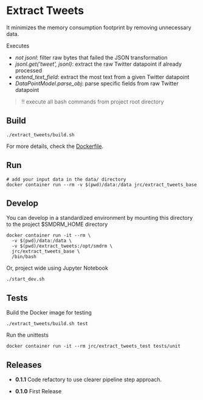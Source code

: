 # Extract Tweets

It minimizes the memory consumption footprint by removing unnecessary data.

Executes
* _not jsonl_: filter raw bytes that failed the JSON transformation
* _jsonl.get('tweet', jsonl)_: extract the raw Twitter datapoint if already processed
* _extend_text_field_: extract the most text from a given Twitter datapoint
* _DataPointModel.parse_obj_: parse specific fields from raw Twitter datapoint

> :bangbang: execute all bash commands from project root directory

## Build

```shell
./extract_tweets/build.sh
```

For more details, check the [Dockerfile](Dockerfile).

## Run

```shell
# add your input data in the data/ directory
docker container run --rm -v $(pwd)/data:/data jrc/extract_tweets_base
```

## Develop

You can develop in a standardized environment by mounting this directory
to the project $SMDRM_HOME directory

```shell
docker container run -it --rm \
  -v $(pwd)/data:/data \
  -v $(pwd)/extract_tweets:/opt/smdrm \
  jrc/extract_tweets_base \
  /bin/bash
```

Or, project wide using Jupyter Notebook

```shell
./start_dev.sh
```

## Tests

Build the Docker image for testing

```shell
./extract_tweets/build.sh test
```

Run the unittests

```shell
docker container run -it --rm jrc/extract_tweets_test tests/unit
```

## Releases

- **0.1.1**
  Code refactory to use clearer pipeline step approach.

- **0.1.0**
  First Release
